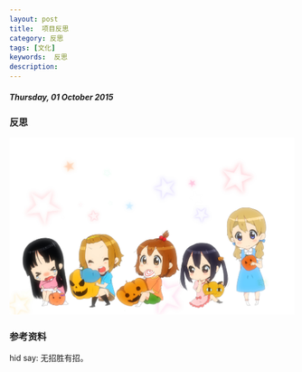 ```yaml
---
layout: post
title:  项目反思
category: 反思
tags: [文化]
keywords:  反思
description: 
---
```


##### Thursday, 01 October 2015

###  反思

![轻音](/../../assets/img/book/2015/girl_9.jpeg)

### 参考资料


hid say: 无招胜有招。

